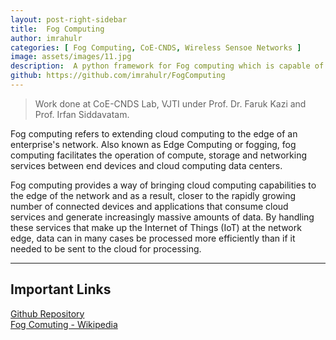 ```yaml
---
layout: post-right-sidebar
title:  Fog Computing
author: imrahulr
categories: [ Fog Computing, CoE-CNDS, Wireless Sensoe Networks ]
image: assets/images/11.jpg  
description:  A python framework for Fog computing which is capable of performing both supervision and control of wireless sensor networks of any type.
github: https://github.com/imrahulr/FogComputing
---
```


> Work done at CoE-CNDS Lab, VJTI under Prof. Dr. Faruk Kazi and Prof. Irfan Siddavatam.

Fog computing refers to extending cloud computing to the edge of an enterprise's network. Also known as Edge Computing or fogging, fog computing facilitates the operation of compute, storage and networking services between end devices and cloud computing data centers.

Fog computing provides a way of bringing cloud computing capabilities to the edge of the network and as a result, closer to the rapidly growing number of connected devices and applications that consume cloud services and generate increasingly massive amounts of data. By handling these services that make up the Internet of Things (IoT) at the network edge, data can in many cases be processed more efficiently than if it needed to be sent to the cloud for processing.

---

## Important Links

<a href="https://github.com/imrahulr/FogComputing">Github Repository</a><br>
<a href="https://en.wikipedia.org/wiki/Fog_computing">Fog Comuting - Wikipedia</a><br>